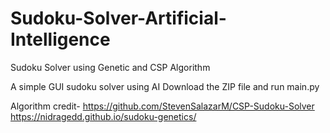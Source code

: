 # Sudoku-Solver-Artificial-Intelligence
Sudoku Solver using Genetic  and CSP Algorithm

A simple GUI sudoku solver using AI
Download the ZIP file and run main.py 

Algorithm credit-
https://github.com/StevenSalazarM/CSP-Sudoku-Solver
https://nidragedd.github.io/sudoku-genetics/
